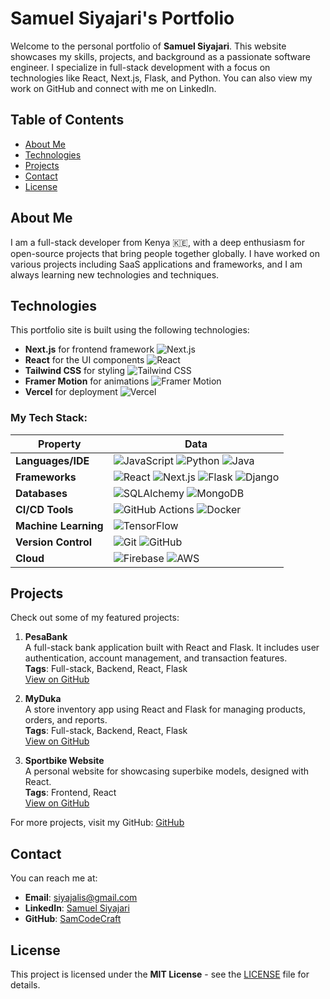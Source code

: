 # Samuel Siyajari's Portfolio

Welcome to the personal portfolio of **Samuel Siyajari**. This website showcases my skills, projects, and background as a passionate software engineer. I specialize in full-stack development with a focus on technologies like React, Next.js, Flask, and Python. You can also view my work on GitHub and connect with me on LinkedIn.

## Table of Contents

- [About Me](#about-me)
- [Technologies](#technologies)
- [Projects](#projects)
- [Contact](#contact)
- [License](#license)

## About Me

I am a full-stack developer from Kenya 🇰🇪, with a deep enthusiasm for open-source projects that bring people together globally. I have worked on various projects including SaaS applications and frameworks, and I am always learning new technologies and techniques.

## Technologies

This portfolio site is built using the following technologies:

- **Next.js** for frontend framework ![Next.js](https://img.shields.io/badge/Next.js-000000?style=flat&logo=next.js&logoColor=white)
- **React** for the UI components ![React](https://img.shields.io/badge/React-61DAFB?style=flat&logo=react&logoColor=black)
- **Tailwind CSS** for styling ![Tailwind CSS](https://img.shields.io/badge/Tailwind%20CSS-06B6D4?style=flat&logo=tailwind-css&logoColor=white)
- **Framer Motion** for animations ![Framer Motion](https://img.shields.io/badge/Framer%20Motion-00C3FF?style=flat&logo=framer&logoColor=white)
- **Vercel** for deployment ![Vercel](https://img.shields.io/badge/Vercel-000000?style=flat&logo=vercel&logoColor=white)

### My Tech Stack:
| Property              | Data                                                                 |
|-----------------------|----------------------------------------------------------------------|
| **Languages/IDE**      | ![JavaScript](https://img.shields.io/badge/JavaScript-ES6-F7DF1E?style=flat&logo=javascript&logoColor=black) ![Python](https://img.shields.io/badge/Python-3776AB?style=flat&logo=python&logoColor=white) ![Java](https://img.shields.io/badge/Java-007396?style=flat&logo=java&logoColor=white) |
| **Frameworks**         | ![React](https://img.shields.io/badge/React-61DAFB?style=flat&logo=react&logoColor=black) ![Next.js](https://img.shields.io/badge/Next.js-000000?style=flat&logo=next.js&logoColor=white) ![Flask](https://img.shields.io/badge/Flask-000000?style=flat&logo=flask&logoColor=white) ![Django](https://img.shields.io/badge/Django-092D1F?style=flat&logo=django&logoColor=white) |
| **Databases**          | ![SQLAlchemy](https://img.shields.io/badge/SQLAlchemy-4B8BBE?style=flat&logo=sqlalchemy&logoColor=white) ![MongoDB](https://img.shields.io/badge/MongoDB-47A248?style=flat&logo=mongodb&logoColor=white) |
| **CI/CD Tools**        | ![GitHub Actions](https://img.shields.io/badge/GitHub%20Actions-2088FF?style=flat&logo=github-actions&logoColor=white) ![Docker](https://img.shields.io/badge/Docker-2496ED?style=flat&logo=docker&logoColor=white) |
| **Machine Learning**   | ![TensorFlow](https://img.shields.io/badge/TensorFlow-FF6F00?style=flat&logo=tensorflow&logoColor=white) |
| **Version Control**    | ![Git](https://img.shields.io/badge/Git-F05032?style=flat&logo=git&logoColor=white) ![GitHub](https://img.shields.io/badge/GitHub-181717?style=flat&logo=github&logoColor=white) |
| **Cloud**              | ![Firebase](https://img.shields.io/badge/Firebase-FFCA28?style=flat&logo=firebase&logoColor=black) ![AWS](https://img.shields.io/badge/AWS-232F3E?style=flat&logo=aws&logoColor=white) |

## Projects

Check out some of my featured projects:

1. **PesaBank**  
   A full-stack bank application built with React and Flask. It includes user authentication, account management, and transaction features.  
   **Tags**: Full-stack, Backend, React, Flask  
   [View on GitHub](https://github.com/SamCodeCraft/PesaBank)

2. **MyDuka**  
   A store inventory app using React and Flask for managing products, orders, and reports.  
   **Tags**: Full-stack, Backend, React, Flask  
   [View on GitHub](https://github.com/SamCodeCraft/MyDuka)

3. **Sportbike Website**  
   A personal website for showcasing superbike models, designed with React.  
   **Tags**: Frontend, React  
   [View on GitHub](https://github.com/SamCodeCraft/SportbikeWebsite)

For more projects, visit my GitHub: [GitHub](https://github.com/SamCodeCraft)

## Contact

You can reach me at:

- **Email**: [siyajalis@gmail.com](mailto:siyajalis@gmail.com)
- **LinkedIn**: [Samuel Siyajari](https://www.linkedin.com/in/samuel-siyajari-970365167/)
- **GitHub**: [SamCodeCraft](https://github.com/SamCodeCraft)

## License

This project is licensed under the **MIT License** - see the [LICENSE](LICENSE) file for details.
